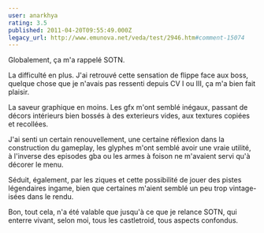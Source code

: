 ```yaml
---
user: anarkhya
rating: 3.5
published: 2011-04-20T09:55:49.000Z
legacy_url: http://www.emunova.net/veda/test/2946.htm#comment-15074
---
```

Globalement, ça m'a rappelé SOTN.

La difficulté en plus. J'ai retrouvé cette sensation de flippe face aux boss, quelque chose que je n'avais pas ressenti depuis CV I ou III, ça m'a bien fait plaisir.

La saveur graphique en moins. Les gfx m'ont semblé inégaux, passant de décors intérieurs bien bossés à des exterieurs vides, aux textures copiées et recollées.

J'ai senti un certain renouvellement, une certaine réflexion dans la construction du gameplay, les glyphes m'ont semblé avoir une vraie utilité, à l'inverse des episodes gba ou les armes à foison ne m'avaient servi qu'à décorer le menu.

Séduit, également, par les ziques et cette possibilité de jouer des pistes légendaires ingame, bien que certaines m'aient semblé un peu trop vintage-isées dans le rendu.

Bon, tout cela, n'a été valable que jusqu'à ce que je relance SOTN, qui enterre vivant, selon moi, tous les castletroid, tous aspects confondus.